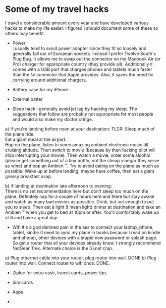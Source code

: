 
# Some of my travel hacks

I travel a considerable amount every year and have developed various hacks to make my life easier. I figured I should document some of these so others may benefit.

* Power  
I usually tend to avoid power adapter since they fit so loosely and generally fall out of European sockets. Instead I prefer Twelve South's Plug Bug. It allows me to swap out the connector on my Macbook Air (or Pro) charger for appropriate country (they provide all). Additionally it comes with a USB port that charges phones and tablets much faster than the `5`v connector that Apple provides. Also, it saves the need for carrying around additional chargers.
* Battery case for my iPhone
* External batter

* Sleep hack
I generally avoid jet lag by hacking my sleep. The suggestions that follow are probably not appropriate for most people and would also make my doctor cringe. 

a) If you're landing before noon at your destination:
TLDR: Sleep much of the plane ride.  
Eat a giant meal at the airport.  
Hop on the plane, listen to some amazing ambient electronic music till cruising altitude. Then switch to movie (because by then fucking pilot will stop interrupting your movie). 
Then watch a movie, order some alcohol (please get something out of a tiny bottle, not the cheap vinegar they serve as wine) and pop an Ambien ™. 
Try to avoid eating on the plane as much as possible. 
Wake up at before landing, maybe have coffee, then eat a giant greasy breakfast asap. 

b) If landing at destination late afternoon to evening:  
There is no set recommendation here but don't sleep too much on the plane. 
Definitely nap for a couple of hours here and there but stay awake and watch as many bad movies as possible. Drink, but not enough to put you to sleep.
Then eat a light (I mean light) dinner at destination and take an Ambien ™ when you get to bed at 10pm or after. You'll comfortably wake up at 6 and have a great day.



* Wifi
It's a god damned pain in the ass to connect your laptop, phone, tablet, kindle (I need to sync my place in books because I read on kindle and phone), other devices with a stupid new password or splash page. So get a router that all your devices already know. I strongly recommend NetGear Trek. Alternate choice is the Gi.net crap.

a) Plug ethernet cable into your router, plug router into wall. DONE
b) Plug router into wall. Connect router to wifi once. DONE.


* Ziploc for extra cash, transit cards, power tips


* Sim cards

* Apps

* 